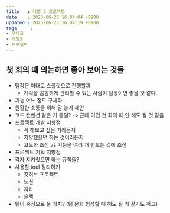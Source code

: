 ```yaml
---
title   : 레벨 3 프로젝트
date    : 2023-06-25 16:04:04 +0900
updated : 2023-06-25 16:04:19 +0900
tags     : 
- 우테코
- 레벨3
- 프로젝트
---
```


## 첫 회의 때 의논하면 좋아 보이는 것들

- 팀장은 이대로 스플릿으로 진행할까
	- 계획을 꼼꼼하게 관리할 수 있는 사람이 팀장이면 좋을 것 같다.
- 기능 어느 정도 구체화
- 원활한 소통을 위해 말 놓기 제안
- 코드 컨벤션 같은 거 통일? -> 근데 이건 첫 회의 때 안 해도 될 것 같음
- 프로젝트 개발 지향점
	- 꼭 해보고 싶은 거라든지
	- 지양했으면 하는 것이라든지
	- 고도화 초점 vs 기능을 여러 개 만드는 것에 초점
- 프로젝트 기획 지향점
- 각자 지켜줬으면 하는 규칙들?
- 사용할 tool 정리하기
	- 깃허브 프로젝트
	- 노션
	- 지라
	- 슬랙
- 팀이 중점으로 둘 가치? (팀 문화 형성할 때 해도 될 거 같기도 하고)